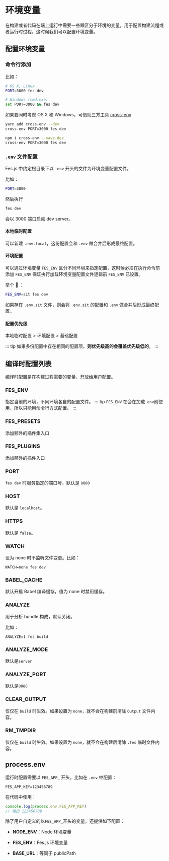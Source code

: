 # 环境变量
在构建或者代码在端上运行中需要一些跟区分于环境的变量，用于配置构建流程或者运行时过程，这时候我们可以配置环境变量。


## 配置环境变量

### 命令行添加
比如：
```bash
# OS X, Linux
PORT=3000 fes dev

# Windows (cmd.exe)
set PORT=3000 && fes dev
```
如果要同时考虑 OS X 和 Windows，可借助三方工具 [cross-env](https://github.com/kentcdodds/cross-env)
<CodeGroup>
  <CodeGroupItem title="YARN" active>

```bash
yarn add cross-env --dev
cross-env PORT=3000 fes dev
```

  </CodeGroupItem>
  <CodeGroupItem title="NPM">

```bash
npm i cross-env --save-dev
cross-env PORT=3000 fes dev
```

  </CodeGroupItem>
</CodeGroup>

### `.env` 文件配置
Fes.js 中约定根目录下以 `.env` 开头的文件为环境变量配置文件。

比如：
```bash
PORT=3000
```
然后执行
```bash
fes dev
```
会以 3000 端口启动 dev server。

#### 本地临时配置
可以新建 `.env.local`，这份配置会和 `.env` 做合并后形成最终配置。

#### 环境配置
可以通过环境变量 `FES_ENV` 区分不同环境来指定配置，这时候必须在执行命令前添加 `FES_ENV` 保证执行加载环境变量配置文件逻辑前 `FES_ENV` 已设置。

举个 🌰 ：
```bash
FES_ENV=sit fes dev
```
如果存在 `.env.sit` 文件，则会将 `.env.sit` 的配置和 `.env` 做合并后形成最终配置。

#### 配置优先级

本地临时配置  >  环境配置  >  基础配置

::: tip
如果多份配置中存在相同的配置项，**则优先级高的会覆盖优先级低的**。
::: 

## 编译时配置列表
编译时配置是在构建过程需要的变量，开放给用户配置。

### FES_ENV
指定当前的环境，不同环境各自的配置文件。
::: tip
`FES_ENV` 在会在加载`.env`前使用，所以只能用命令行方式配置。
::: 

### FES_PRESETS
添加额外的插件集入口

### FES_PLUGINS
添加额外的插件入口

### PORT
`fes dev` 时服务指定的端口号，默认是 `8080`

### HOST
默认是 `localhost`。

### HTTPS
默认是 `false`。

### WATCH
设为 none 时不监听文件变更。比如：
```
WATCH=none fes dev
```

### BABEL_CACHE
默认开启 Babel 编译缓存，值为 none 时禁用缓存。

### ANALYZE
用于分析 bundle 构成，默认关闭。

比如：
```
ANALYZE=1 fes build
```

### ANALYZE_MODE
默认是`server`

### ANALYZE_PORT
默认是`8888`

### CLEAR_OUTPUT
仅仅在 `build` 时生效。如果设置为 `none`，就不会在构建前清除 `Output` 文件内容。

### RM_TMPDIR
仅仅在 `build` 时生效。如果设置为 `none`，就不会在构建后清除 `.fes` 临时文件内容。

## process.env
运行时配置需要以 `FES_APP_` 开头，比如在 `.env` 中配置：
```
FES_APP_KEY=123456789
```
在代码中使用：
```js
console.log(process.env.FES_APP_KEY)
// 输出 123456789
```

除了用户自定义的以`FES_APP_`开头的变量，还提供如下配置：

- **NODE_ENV**：Node 环境变量

- **FES_ENV**：Fes.js 环境变量

- **BASE_URL**：等同于 publicPath